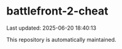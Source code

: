 # battlefront-2-cheat

Last updated: 2025-06-20 18:40:13

This repository is automatically maintained.
